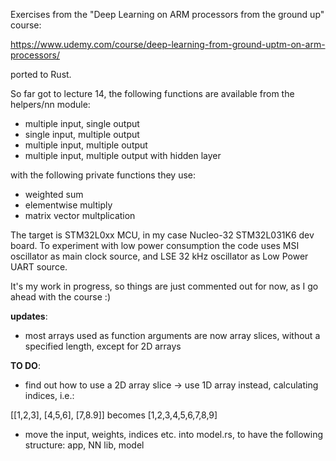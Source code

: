 Exercises from the "Deep Learning on ARM processors from the ground up" course:

https://www.udemy.com/course/deep-learning-from-ground-uptm-on-arm-processors/

ported to Rust.

So far got to lecture 14, the following functions are available from the helpers/nn module:

* multiple input, single output
* single input, multiple output
* multiple input, multiple output
* multiple input, multiple output with hidden layer

with the following private functions they use:

* weighted sum
* elementwise multiply
* matrix vector multplication

The target is STM32L0xx MCU, in my case Nucleo-32 STM32L031K6 dev board. To experiment with low power consumption the code uses MSI oscillator as main clock source, and LSE 32 kHz oscillator as Low Power UART source. 

It's my work in progress, so things are just commented out for now, as I go ahead with the course :)

__updates__:

* most arrays used as function arguments are now array slices, without a specified length, except for 2D arrays

__TO DO__:

* find out how to use a 2D array slice -> use 1D array instead, calculating indices, i.e.:

[[1,2,3], [4,5,6], [7,8.9]] becomes [1,2,3,4,5,6,7,8,9] 

* move the input, weights, indices etc. into model.rs, to have the following structure: app, NN lib, model
